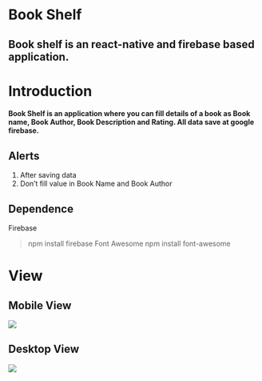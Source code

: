 
# Book Shelf
## Book shelf is an react-native and firebase based application.

# Introduction
#### Book Shelf is an application where you can fill details of a book as Book name, Book Author, Book Description and Rating. All data save at google firebase.

## Alerts
1. After saving data
2. Don’t fill value in Book Name and Book Author

## Dependence
Firebase
> npm install firebase
Font Awesome
> npm install font-awesome

# View
## Mobile View
<img src="images/MobileView.gif">

## Desktop View
<img src="images/DesktopView.gif">


